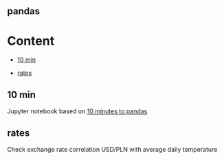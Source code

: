 ## pandas

# Content

- [10 min](10-min)

- [rates](#rates)

## 10 min

Jupyter notebook based on [10 minutes to pandas](https://pandas.pydata.org/docs/user_guide/10min.html)

## rates

Check exchange rate correlation USD/PLN with average daily temperature
